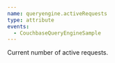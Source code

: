 ```yaml
---
name: queryengine.activeRequests
type: attribute
events:
  - CouchbaseQueryEngineSample
---
```


Current number of active requests.